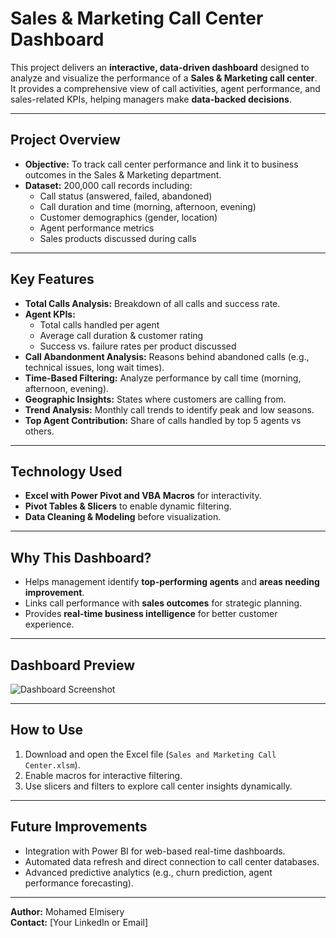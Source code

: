 # Sales & Marketing Call Center Dashboard

This project delivers an **interactive, data-driven dashboard** designed to analyze and visualize the performance of a **Sales & Marketing call center**.  
It provides a comprehensive view of call activities, agent performance, and sales-related KPIs, helping managers make **data-backed decisions**.

---

## **Project Overview**
- **Objective:** To track call center performance and link it to business outcomes in the Sales & Marketing department.
- **Dataset:** 200,000 call records including:
  - Call status (answered, failed, abandoned)
  - Call duration and time (morning, afternoon, evening)
  - Customer demographics (gender, location)
  - Agent performance metrics
  - Sales products discussed during calls

---

## **Key Features**
- **Total Calls Analysis:** Breakdown of all calls and success rate.
- **Agent KPIs:**
  - Total calls handled per agent
  - Average call duration & customer rating
  - Success vs. failure rates per product discussed
- **Call Abandonment Analysis:** Reasons behind abandoned calls (e.g., technical issues, long wait times).
- **Time-Based Filtering:** Analyze performance by call time (morning, afternoon, evening).
- **Geographic Insights:** States where customers are calling from.
- **Trend Analysis:** Monthly call trends to identify peak and low seasons.
- **Top Agent Contribution:** Share of calls handled by top 5 agents vs others.

---

## **Technology Used**
- **Excel with Power Pivot and VBA Macros** for interactivity.
- **Pivot Tables & Slicers** to enable dynamic filtering.
- **Data Cleaning & Modeling** before visualization.

---

## **Why This Dashboard?**
- Helps management identify **top-performing agents** and **areas needing improvement**.
- Links call performance with **sales outcomes** for strategic planning.
- Provides **real-time business intelligence** for better customer experience.

---

## **Dashboard Preview**
![Dashboard Screenshot](Screenshot.png)

---

## **How to Use**
1. Download and open the Excel file (`Sales and Marketing Call Center.xlsm`).
2. Enable macros for interactive filtering.
3. Use slicers and filters to explore call center insights dynamically.

---

## **Future Improvements**
- Integration with Power BI for web-based real-time dashboards.
- Automated data refresh and direct connection to call center databases.
- Advanced predictive analytics (e.g., churn prediction, agent performance forecasting).

---

**Author:** Mohamed Elmisery  
**Contact:** [Your LinkedIn or Email]  
